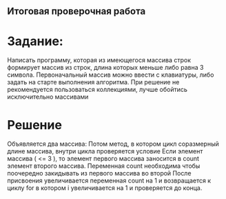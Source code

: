 ## Итоговая проверочная работа

#  Задание:

   Написать программу, которая из имеющегося массива строк формирует массив из строк, длина которых меньше либо равна 3 символа. Первоначальный массив можно ввести с клавиатуры, либо задать на старте выполнения алгоритма. При решение не рекомендуется пользоваться коллекциями, лучше обойтись исключительно массивами

#  Решение

   Объявляется два массива: Потом метод, в котором цикл соразмерный длине массива, внутри цикла проверяется условие Если элемент массива ( <= 3 ), то элемент первого массива заносится в count элемент второго массива. Переменная count необходима чтобы поочередно закидывать из первого массива во второй После присвоения увеличивается переменная count на 1 и возвращается к циклу for в котором i увеличивается на 1 и проверяется до конца.